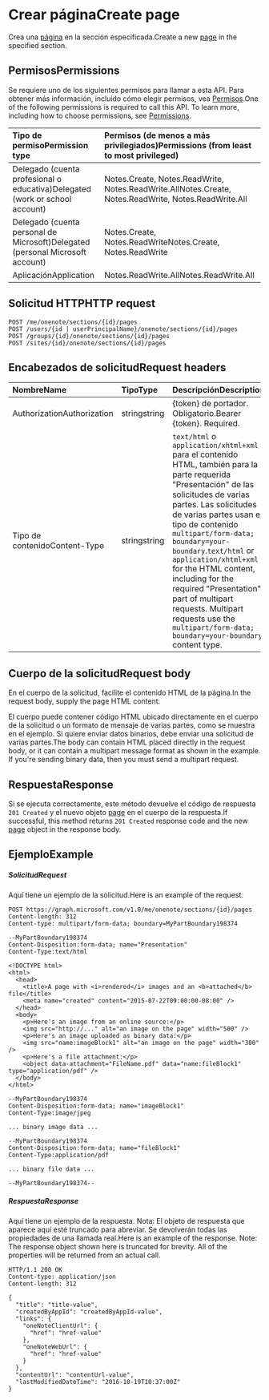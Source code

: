 # <a name="create-page"></a><span data-ttu-id="a120e-101">Crear página</span><span class="sxs-lookup"><span data-stu-id="a120e-101">Create page</span></span>

<span data-ttu-id="a120e-102">Crea una [página](../resources/page.md) en la sección especificada.</span><span class="sxs-lookup"><span data-stu-id="a120e-102">Create a new [page](../resources/page.md) in the specified section.</span></span>

## <a name="permissions"></a><span data-ttu-id="a120e-103">Permisos</span><span class="sxs-lookup"><span data-stu-id="a120e-103">Permissions</span></span>
<span data-ttu-id="a120e-p101">Se requiere uno de los siguientes permisos para llamar a esta API. Para obtener más información, incluido cómo elegir permisos, vea [Permisos](../../../concepts/permissions_reference.md).</span><span class="sxs-lookup"><span data-stu-id="a120e-p101">One of the following permissions is required to call this API. To learn more, including how to choose permissions, see [Permissions](../../../concepts/permissions_reference.md).</span></span>

|<span data-ttu-id="a120e-106">Tipo de permiso</span><span class="sxs-lookup"><span data-stu-id="a120e-106">Permission type</span></span>      | <span data-ttu-id="a120e-107">Permisos (de menos a más privilegiados)</span><span class="sxs-lookup"><span data-stu-id="a120e-107">Permissions (from least to most privileged)</span></span>              |
|:--------------------|:---------------------------------------------------------|
|<span data-ttu-id="a120e-108">Delegado (cuenta profesional o educativa)</span><span class="sxs-lookup"><span data-stu-id="a120e-108">Delegated (work or school account)</span></span> | <span data-ttu-id="a120e-109">Notes.Create, Notes.ReadWrite, Notes.ReadWrite.All</span><span class="sxs-lookup"><span data-stu-id="a120e-109">Notes.Create, Notes.ReadWrite, Notes.ReadWrite.All</span></span>    |
|<span data-ttu-id="a120e-110">Delegado (cuenta personal de Microsoft)</span><span class="sxs-lookup"><span data-stu-id="a120e-110">Delegated (personal Microsoft account)</span></span> | <span data-ttu-id="a120e-111">Notes.Create, Notes.ReadWrite</span><span class="sxs-lookup"><span data-stu-id="a120e-111">Notes.Create, Notes.ReadWrite</span></span>    |
|<span data-ttu-id="a120e-112">Aplicación</span><span class="sxs-lookup"><span data-stu-id="a120e-112">Application</span></span> | <span data-ttu-id="a120e-113">Notes.ReadWrite.All</span><span class="sxs-lookup"><span data-stu-id="a120e-113">Notes.ReadWrite.All</span></span> |

## <a name="http-request"></a><span data-ttu-id="a120e-114">Solicitud HTTP</span><span class="sxs-lookup"><span data-stu-id="a120e-114">HTTP request</span></span>
<!-- { "blockType": "ignored" } -->
```http
POST /me/onenote/sections/{id}/pages
POST /users/{id | userPrincipalName}/onenote/sections/{id}/pages
POST /groups/{id}/onenote/sections/{id}/pages
POST /sites/{id}/onenote/sections/{id}/pages
```
## <a name="request-headers"></a><span data-ttu-id="a120e-115">Encabezados de solicitud</span><span class="sxs-lookup"><span data-stu-id="a120e-115">Request headers</span></span>
| <span data-ttu-id="a120e-116">Nombre</span><span class="sxs-lookup"><span data-stu-id="a120e-116">Name</span></span>       | <span data-ttu-id="a120e-117">Tipo</span><span class="sxs-lookup"><span data-stu-id="a120e-117">Type</span></span> | <span data-ttu-id="a120e-118">Descripción</span><span class="sxs-lookup"><span data-stu-id="a120e-118">Description</span></span>|
|:---------------|:--------|:----------|
| <span data-ttu-id="a120e-119">Authorization</span><span class="sxs-lookup"><span data-stu-id="a120e-119">Authorization</span></span>  | <span data-ttu-id="a120e-120">string</span><span class="sxs-lookup"><span data-stu-id="a120e-120">string</span></span>  | <span data-ttu-id="a120e-p102">{token} de portador. Obligatorio.</span><span class="sxs-lookup"><span data-stu-id="a120e-p102">Bearer {token}. Required.</span></span> |
| <span data-ttu-id="a120e-123">Tipo de contenido</span><span class="sxs-lookup"><span data-stu-id="a120e-123">Content-Type</span></span> | <span data-ttu-id="a120e-124">string</span><span class="sxs-lookup"><span data-stu-id="a120e-124">string</span></span> | <span data-ttu-id="a120e-p103">`text/html` o `application/xhtml+xml` para el contenido HTML, también para la parte requerida "Presentación" de las solicitudes de varias partes. Las solicitudes de varias partes usan el tipo de contenido `multipart/form-data; boundary=your-boundary`.</span><span class="sxs-lookup"><span data-stu-id="a120e-p103">`text/html` or `application/xhtml+xml` for the HTML content, including for the required "Presentation" part of multipart requests. Multipart requests use the `multipart/form-data; boundary=your-boundary` content type.</span></span> |

## <a name="request-body"></a><span data-ttu-id="a120e-127">Cuerpo de la solicitud</span><span class="sxs-lookup"><span data-stu-id="a120e-127">Request body</span></span>
<span data-ttu-id="a120e-128">En el cuerpo de la solicitud, facilite el contenido HTML de la página.</span><span class="sxs-lookup"><span data-stu-id="a120e-128">In the request body, supply the page HTML content.</span></span>

<span data-ttu-id="a120e-p104">El cuerpo puede contener código HTML ubicado directamente en el cuerpo de la solicitud o un formato de mensaje de varias partes, como se muestra en el ejemplo. Si quiere enviar datos binarios, debe enviar una solicitud de varias partes.</span><span class="sxs-lookup"><span data-stu-id="a120e-p104">The body can contain HTML placed directly in the request body, or it can contain a multipart message format as shown in the example. If you're sending binary data, then you must send a multipart request.</span></span>

## <a name="response"></a><span data-ttu-id="a120e-131">Respuesta</span><span class="sxs-lookup"><span data-stu-id="a120e-131">Response</span></span>

<span data-ttu-id="a120e-132">Si se ejecuta correctamente, este método devuelve el código de respuesta `201 Created` y el nuevo objeto [page](../resources/page.md) en el cuerpo de la respuesta.</span><span class="sxs-lookup"><span data-stu-id="a120e-132">If successful, this method returns `201 Created` response code and the new [page](../resources/page.md) object in the response body.</span></span>

## <a name="example"></a><span data-ttu-id="a120e-133">Ejemplo</span><span class="sxs-lookup"><span data-stu-id="a120e-133">Example</span></span>
##### <a name="request"></a><span data-ttu-id="a120e-134">Solicitud</span><span class="sxs-lookup"><span data-stu-id="a120e-134">Request</span></span>
<span data-ttu-id="a120e-135">Aquí tiene un ejemplo de la solicitud.</span><span class="sxs-lookup"><span data-stu-id="a120e-135">Here is an example of the request.</span></span>

<!-- { "blockType": "ignored" } -->
```http
POST https://graph.microsoft.com/v1.0/me/onenote/sections/{id}/pages
Content-length: 312
Content-type: multipart/form-data; boundary=MyPartBoundary198374

--MyPartBoundary198374
Content-Disposition:form-data; name="Presentation"
Content-Type:text/html

<!DOCTYPE html>
<html>
  <head>
    <title>A page with <i>rendered</i> images and an <b>attached</b> file</title>
    <meta name="created" content="2015-07-22T09:00:00-08:00" />
  </head>
  <body>
    <p>Here's an image from an online source:</p>
    <img src="http://..." alt="an image on the page" width="500" />
    <p>Here's an image uploaded as binary data:</p>
    <img src="name:imageBlock1" alt="an image on the page" width="300" />
    <p>Here's a file attachment:</p>
    <object data-attachment="FileName.pdf" data="name:fileBlock1" type="application/pdf" />
  </body>
</html>

--MyPartBoundary198374
Content-Disposition:form-data; name="imageBlock1"
Content-Type:image/jpeg

... binary image data ...

--MyPartBoundary198374
Content-Disposition:form-data; name="fileBlock1"
Content-Type:application/pdf

... binary file data ...

--MyPartBoundary198374--
```
##### <a name="response"></a><span data-ttu-id="a120e-136">Respuesta</span><span class="sxs-lookup"><span data-stu-id="a120e-136">Response</span></span>
<span data-ttu-id="a120e-p105">Aquí tiene un ejemplo de la respuesta. Nota: El objeto de respuesta que aparece aquí esté truncado para abreviar. Se devolverán todas las propiedades de una llamada real.</span><span class="sxs-lookup"><span data-stu-id="a120e-p105">Here is an example of the response. Note: The response object shown here is truncated for brevity. All of the properties will be returned from an actual call.</span></span>
<!-- { "blockType": "ignored" } -->
```http
HTTP/1.1 200 OK
Content-type: application/json
Content-length: 312

{
  "title": "title-value",
  "createdByAppId": "createdByAppId-value",
  "links": {
    "oneNoteClientUrl": {
      "href": "href-value"
    },
    "oneNoteWebUrl": {
      "href": "href-value"
    }
  },
  "contentUrl": "contentUrl-value",
  "lastModifiedDateTime": "2016-10-19T10:37:00Z"
}
```

<!-- uuid: 8fcb5dbc-d5aa-4681-8e31-b001d5168d79
2015-10-25 14:57:30 UTC -->
<!-- {
  "type": "#page.annotation",
  "description": "Create Page",
  "keywords": "",
  "section": "documentation",
  "tocPath": ""
}-->
